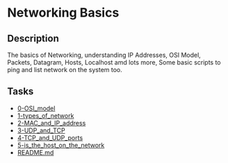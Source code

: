 # Networking Basics

## Description
The basics of Networking, understanding IP Addresses, OSI Model, Packets,
Datagram, Hosts, Localhost amd lots more, Some basic scripts to ping and list
network on the system too.

## Tasks
* [0-OSI_model](0-OSI_model)
* [1-types_of_network](1-types_of_network)
* [2-MAC_and_IP_address](2-MAC_and_IP_address)
* [3-UDP_and_TCP](3-UDP_and_TCP)
* [4-TCP_and_UDP_ports](4-TCP_and_UDP_ports)
* [5-is_the_host_on_the_network](5-is_the_host_on_the_network)
* [README.md](README.md)
